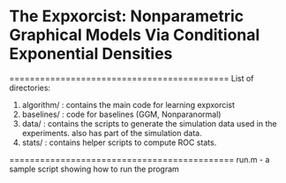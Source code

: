 # The Expxorcist: Nonparametric Graphical Models Via Conditional Exponential Densities

===========================================
List of directories:

1) algorithm/ : contains the main code for learning expxorcist
2) baselines/ : code for baselines (GGM, Nonparanormal)
3) data/ : contains the scripts to generate the simulation data used in the experiments. also has part of the simulation data.
4) stats/ : contains helper scripts to compute ROC stats.


============================================
run.m - a sample script showing how to run the program 

